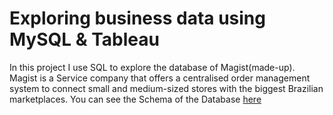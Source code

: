 # Exploring business data using MySQL & Tableau

In this project I use SQL to explore the database of Magist(made-up). Magist is a Service company that offers a centralised order management system to connect small and medium-sized stores with the biggest Brazilian marketplaces. You can see the Schema of the Database [here](https://github.com/Khangt213/DataExploring/blob/main/Schema.pdf)
